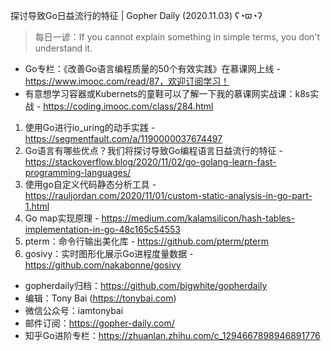 探讨导致Go日益流行的特征 | Gopher Daily (2020.11.03) ʕ◔ϖ◔ʔ

>每日一谚：If you cannot explain something in simple terms, you don't understand it. 

* Go专栏：《改善Go语言编程质量的50个有效实践》在慕课网上线 - https://www.imooc.com/read/87，欢迎订阅学习！ 
* 有意想学习容器或Kubernets的童鞋可以了解一下我的慕课网实战课：k8s实战 - https://coding.imooc.com/class/284.html

1. 使用Go进行io_uring的动手实践 - https://segmentfault.com/a/1190000037674497
2. Go语言有哪些优点？我们将探讨导致Go编程语言日益流行的特征  - https://stackoverflow.blog/2020/11/02/go-golang-learn-fast-programming-languages/
3. 使用go自定义代码静态分析工具 - https://rauljordan.com/2020/11/01/custom-static-analysis-in-go-part-1.html
4. Go map实现原理 - https://medium.com/kalamsilicon/hash-tables-implementation-in-go-48c165c54553
5. pterm：命令行输出美化库 - https://github.com/pterm/pterm
6. gosivy：实时图形化展示Go进程度量数据 - https://github.com/nakabonne/gosivy

* gopherdaily归档：https://github.com/bigwhite/gopherdaily
* 编辑：Tony Bai (https://tonybai.com)
* 微信公众号：iamtonybai
* 邮件订阅：https://gopher-daily.com/
* 知乎Go进阶专栏：https://zhuanlan.zhihu.com/c_1294667898946891776


